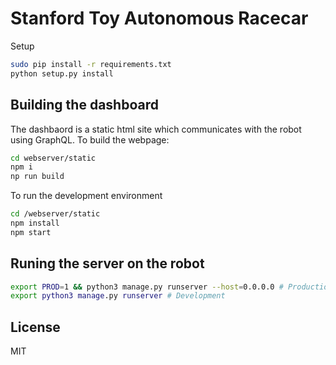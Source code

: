 # Stanford Toy Autonomous Racecar


Setup

```sh
sudo pip install -r requirements.txt
python setup.py install
```

## Building the dashboard
The dashbaord is a static html site which communicates with the robot using GraphQL. To build the webpage:
```sh
cd webserver/static
npm i
np run build
```

To run the development environment
```sh
cd /webserver/static
npm install
npm start
```


## Runing the server on the robot
```sh
export PROD=1 && python3 manage.py runserver --host=0.0.0.0 # Production
export python3 manage.py runserver # Development
```

## License
MIT